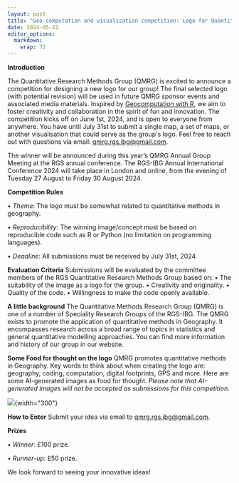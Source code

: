 ```yaml
---
layout: post
title: "Geo-computation and visualisation competition: Logo for Quantitative Methods Research Group"
date: 2024-05-22
editor_options: 
  markdown: 
    wrap: 72
---
```


**Introduction**

The Quantitative Research Methods Group (QMRG) is excited to announce a
competition for designing a new logo for our group! The final selected
logo (with potential revision) will be used in future QMRG sponsor
events and associated media materials. Inspired by [Geocomputation with
R](https://geocompx.org/post/2023/map-cover-competition/), we aim to
foster creativity and collaboration in the spirit of fun and innovation.
The competition kicks off on June 1st, 2024, and is open to everyone
from anywhere. You have until July 31st to submit a single map, a set of
maps, or another visualisation that could serve as the group's logo.
Feel free to reach out with questions via email:
[qmrg.rgs.ibg\@gmail.com](qmrg.rgs.ibg@gmail.com).

The winner will be announced during this year’s QMRG Annual Group
Meeting at the RGS annual conference. The RGS-IBG Annual International
Conference 2024 will take place in London and online, from the evening
of Tuesday 27 August to Friday 30 August 2024.

**Competition Rules**

• *Theme*: The logo must be somewhat related to quantitative methods in
geography.

• *Reproducibility*: The winning image/concept must be based on
reproducible code such as R or Python (no limitation on programming
languages).

• *Deadline*: All submissions must be received by July 31st, 2024

**Evaluation Criteria** Submissions will be evaluated by the committee
members of the RGS Quantitative Research Methods Group based on: • The
suitability of the image as a logo for the group. • Creativity and
originality. • Quality of the code. • Willingness to make the code
openly available.

**A little background** The Quantitative Methods Research Group (QMRG)
is one of a number of Speciality Research Groups of the RGS-IBG. The
QMRG exists to promote the application of quantitative methods in
Geography. It encompasses research across a broad range of topics in
statistics and general quantitative modelling approaches. You can find
more information and history of our group in our website.

**Some Food for thought on the logo** QMRG promotes quantitative methods
in Geography. Key words to think about when creating the logo are:
geography, coding, computation, digital footprints, GPS and more. Here
are some AI-generated images as food for thought. *Please note that
AI-generated images will not be accepted as submissions for this
competition*.

![](/images/ai_logo.png){width="300"}

**How to Enter** Submit your idea via email to
[qmrg.rgs.ibg\@gmail.com](qmrg.rgs.ibg@gmail.com).

**Prizes**

• *Winner*: £100 prize.

• *Runner-up*: £50 prize.

We look forward to seeing your innovative ideas!
